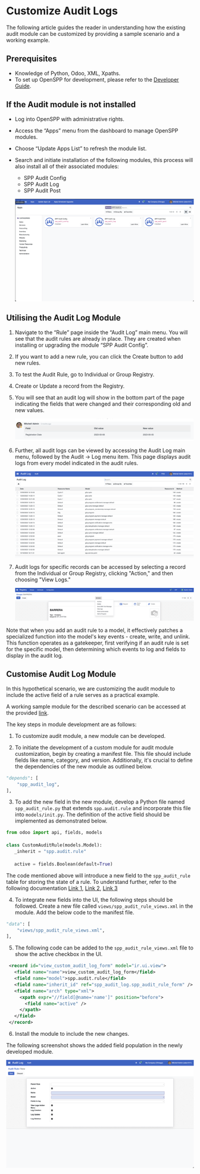 # Customize Audit Logs

The following article guides the reader in understanding how the existing audit module can be customized by providing a sample scenario and a working example.

## Prerequisites

- Knowledge of Python, Odoo, XML, Xpaths.
- To set up OpenSPP for development, please refer to the [Developer Guide](https://docs.openspp.org/howto/developer_guides/development_setup.html).

## If the Audit module is not installed

- Log into OpenSPP with administrative rights.
- Access the “Apps” menu from the dashboard to manage OpenSPP modules.
- Choose “Update Apps List” to refresh the module list.
- Search and initiate installation of the following modules, this process will also install all of their associated modules:

  - SPP Audit Config
  - SPP Audit Log
  - SPP Audit Post

  ![](custom_audit/0.png)

## Utilising the Audit Log Module

1. Navigate to the “Rule” page inside the “Audit Log” main menu. You will see that the audit rules are already in place. They are created when installing or upgrading the module “SPP Audit Config”.

2. If you want to add a new rule, you can click the Create button to add new rules.

3. To test the Audit Rule, go to Individual or Group Registry.

4. Create or Update a record from the Registry.

5. You will see that an audit log will show in the bottom part of the page indicating the fields that were changed and their corresponding old and new values.

   ![](./custom_audit/1.png)

6. Further, all audit logs can be viewed by accessing the Audit Log main menu, followed by the Audit -> Log menu item. This page displays audit logs from every model indicated in the audit rules.

   ![](custom_audit/2.png)

7. Audit logs for specific records can be accessed by selecting a record from the Individual or Group Registry, clicking "Action," and then choosing "View Logs."

   ![](./custom_audit/3.png)

Note that when you add an audit rule to a model, it effectively patches a specialized function into the model's key events - create, write, and unlink. This function operates as a gatekeeper, first verifying if an audit rule is set for the specific model, then determining which events to log and fields to display in the audit log.

## Customise Audit Log Module

In this hypothetical scenario, we are customizing the audit module to include the active field of a rule serves as a practical example.

A working sample module for the described scenario can be accessed at the provided [link](https://github.com/OpenSPP/documentation_code/tree/main/howto/developer_guides/customizations/spp_audit_log_custom).

The key steps in module development are as follows:

1. To customize audit module, a new module can be developed.

2. To initiate the development of a custom module for audit module customization, begin by creating a manifest file. This file should include fields like name, category, and version. Additionally, it's crucial to define the dependencies of the new module as outlined below.

```python
"depends": [
    "spp_audit_log",
],
```

3. To add the new field in the new module, develop a Python file named `spp_audit_rule.py` that extends `spp.audit.rule` and incorporate this file into `models/init.py`. The definition of the active field should be implemented as demonstrated below.

```python
from odoo import api, fields, models

class CustomAuditRule(models.Model):
   _inherit = "spp.audit.rule"

   active = fields.Boolean(default=True)
```

The code mentioned above will introduce a new field to the `spp_audit_rule` table for storing the state of a rule. To understand further, refer to the following documentation [Link 1](https://www.odoo.com/documentation/15.0/developer/tutorials/getting_started/04_basicmodel.html), [Link 2](https://www.odoo.com/documentation/15.0/developer/tutorials/getting_started/14_other_module.html), [Link 3](https://www.odoo.com/documentation/15.0/developer/tutorials/getting_started/13_inheritance.html)

4. To integrate new fields into the UI, the following steps should be followed. Create a new file called `views/spp_audit_rule_views.xml` in the module. Add the below code to the manifest file.

```python
"data": [
    "views/spp_audit_rule_views.xml",
],
```

5. The following code can be added to the `spp_audit_rule_views.xml` file to show the active checkbox in the UI.

```xml
 <record id="view_custom_audit_log_form" model="ir.ui.view">
   <field name="name">view_custom_audit_log_form</field>
   <field name="model">spp.audit.rule</field>
   <field name="inherit_id" ref="spp_audit_log.spp_audit_rule_form" />
   <field name="arch" type="xml">
     <xpath expr="//field[@name='name']" position="before">
       <field name="active" />
     </xpath>
   </field>
 </record>
```

6. Install the module to include the new changes.

The following screenshot shows the added field population in the newly developed module.

![](custom_audit/4.png)

